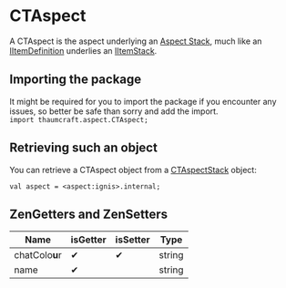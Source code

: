 # CTAspect

A CTAspect is the aspect underlying an [Aspect Stack](CTAspectStack), much like an [IItemDefinition](/Vanilla/Items/IItemDefinition) underlies an [IItemStack](/Vanilla/Items/IItemStack).

## Importing the package
It might be required for you to import the package if you encounter any issues, so better be safe than sorry and add the import.  
`import thaumcraft.aspect.CTAspect;` 

## Retrieving such an object
You can retrieve a CTAspect object from a [CTAspectStack](CTAspectStack) object:
```
val aspect = <aspect:ignis>.internal;
```


## ZenGetters and ZenSetters

| Name           | isGetter | isSetter | Type   |
|----------------|----------|----------|--------|
| chatColo**u**r | ✔        | ✔        | string |
| name           | ✔        |          | string |